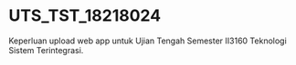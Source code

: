 # UTS_TST_18218024
Keperluan upload web app untuk Ujian Tengah Semester II3160 Teknologi Sistem Terintegrasi. 

